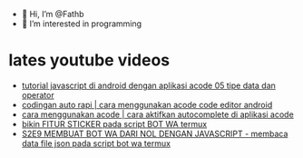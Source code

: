 - 👋 Hi, I’m @Fathb
- 👀 I’m interested in programming

# lates youtube videos
<!-- YOUTUBE:START -->
- [tutorial javascript di android dengan aplikasi acode 05 tipe data dan operator](https://www.youtube.com/watch?v=LSq1jV7k8jo)
- [codingan auto rapi | cara menggunakan acode code editor android](https://www.youtube.com/watch?v=yfqNtmLXei0)
- [cara menggunakan acode | cara aktifkan autocomplete di aplikasi acode](https://www.youtube.com/watch?v=ADODa4Bk0Pc)
- [bikin FITUR STICKER pada script BOT WA termux](https://www.youtube.com/watch?v=DUyl_g4m8l0)
- [S2E9 MEMBUAT BOT WA DARI NOL DENGAN JAVASCRIPT - membaca data file json pada script bot wa termux](https://www.youtube.com/watch?v=QoM7TpFOrKk)
<!-- YOUTUBE:END -->

<!---
Fathb/Fathb is a ✨ special ✨ repository because its `README.md` (this file) appears on your GitHub profile.
You can click the Preview link to take a look at your changes.
--->
